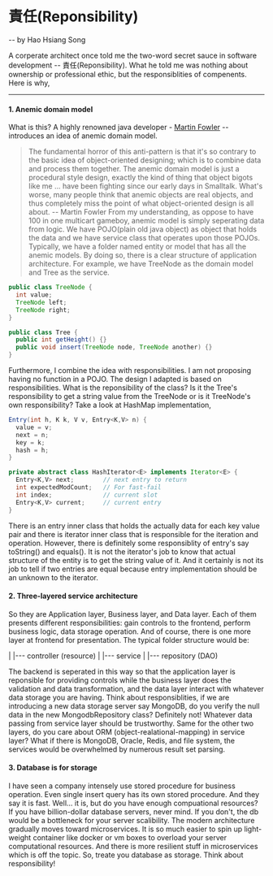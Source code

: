 # 責任(Reponsibility)
 -- by Hao Hsiang Song

A corperate architect once told me the two-word secret sauce in software development -- 責任(Reponsibility). What he told me was nothing about ownership or professional ethic, but the responsiblities of compenents. Here is why, 

---

#### 1. Anemic domain model
What is this? A highly renowned java developer - [Martin Fowler](https://martinfowler.com) -- introduces an idea of anemic domain model.
>The fundamental horror of this anti-pattern is that it's so contrary to the basic idea of object-oriented designing; which is to combine data and process them together. The anemic domain model is just a procedural style design, exactly the kind of thing that object bigots like me ... have been fighting since our early days in Smalltalk. What's worse, many people think that anemic objects are real objects, and thus completely miss the point of what object-oriented design is all about.
> -- Martin Fowler
From my understanding, as oppose to have 100 in one multicart gameboy, anemic model is simply seperating data from logic. We have POJO(plain old java object) as object that holds the data and we have service class that operates upon those POJOs. Typically, we have a folder named entity or model that has all the anemic models. By doing so, there is a clear structure of application architecture. For example, we have TreeNode as the domain model and Tree as the service.
```java
public class TreeNode {
  int value;
  TreeNode left;
  TreeNode right;
}

public class Tree {
  public int getHeight() {}
  public void insert(TreeNode node, TreeNode another) {}
}
```

Furthermore, I combine the idea with responsibilities. I am not proposing having no function in a POJO. The design I adapted is based on responsibilities. What is the reponsibility of the class? Is it the Tree's responsibility to get a string value from the TreeNode or is it TreeNode's own responsibility? Take a look at HashMap implementation, 
```java
Entry(int h, K k, V v, Entry<K,V> n) {
  value = v;
  next = n;
  key = k;
  hash = h;
}

private abstract class HashIterator<E> implements Iterator<E> {
  Entry<K,V> next;        // next entry to return
  int expectedModCount;   // For fast-fail
  int index;              // current slot
  Entry<K,V> current;     // current entry
}
```
There is an entry inner class that holds the actually data for each key value pair and there is iterator inner class that is responsible for the iteration and operation. However, there is definitely some responsiblity of entry's say toString() and equals(). It is not the iterator's job to know that actual structure of the entity is to get the string value of it. And it certainly is not its job to tell if two entries are equal because entry implementation should be an unknown to the iterator. 

#### 2. Three-layered service architecture
So they are Application layer, Business layer, and Data layer. Each of them presents different responsibilities: gain controls to the frontend, perform business logic, data storage operation. And of course, there is one more layer at frontend for presentation. The typical folder structure would be:

|
|--- controller (resource)
|
|--- service
|
|--- repository (DAO)

The backend is seperated in this way so that the application layer is reponsible for providing controls while the business layer does the validation and data transformation, and the data layer interact with whatever data storage you are having. Think about responsiblities, if we are introducing a new data storage server say MongoDB, do you verify the null data in the new MongodbRepository class? Definitely not! Whatever data passing from service layer should be trustworthy. Same for the other two layers, do you care about ORM (object-realational-mapping) in service layer? What if there is MongoDB, Oracle, Redis, and file system, the services would be overwhelmed by numerous result set parsing.

#### 3. Database is for storage
I have seen a company intensely use stored procedure for business operation. Even single insert query has its own stored procedure. And they say it is fast. Well... it is, but do you have enough compuational resources? If you have billion-dollar database servers, never mind. If you don't, the db would be a bottleneck for your server scalibility. The modern architecture gradually moves toward microservices. It is so much easier to spin up light-weight container like docker or vm boxes to overload your server computational resources. And there is more resilient stuff in microservices which is off the topic. So, treate you database as storage. Think about responsibility!

